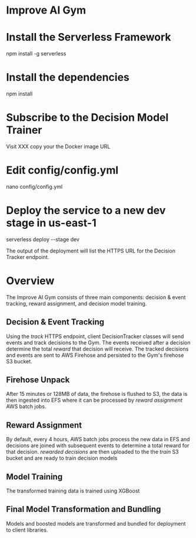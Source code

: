 # Improve AI Gym

# Install the Serverless Framework
npm install -g serverless

# Install the dependencies
npm install

# Subscribe to the Decision Model Trainer
Visit XXX
copy your the Docker image URL

# Edit config/config.yml
nano config/config.yml

# Deploy the service to a new dev stage in us-east-1
serverless deploy --stage dev

The output of the deployment will list the HTTPS URL for the Decision Tracker endpoint.

# Overview

The Improve AI Gym consists of three main components: decision & event tracking, reward assignment, and decision model training.

## Decision & Event Tracking

Using the *track* HTTPS endpoint, client DecisionTracker classes will send events and track decisions to the Gym.  The events received after a decision determine the total *reward*
that decision will receive.  The tracked decisions and events are sent to AWS Firehose and persisted to the Gym's firehose S3 bucket.

## Firehose Unpack

After 15 minutes or 128MB of data, the firehose is flushed to S3, the data is then ingested into EFS where it can be processed by *reward assignment* AWS batch jobs.

## Reward Assignment

By default, every 4 hours, AWS batch jobs process the new data in EFS and decisions are joined with subsequent events to determine a total reward for that decision. *rewarded decisions* 
are then uploaded to the the *train* S3 bucket and are ready to train decision models

## Model Training

The transformed training data is trained using XGBoost

## Final Model Transformation and Bundling

Models and boosted models are transformed and bundled for deployment to client libraries.
